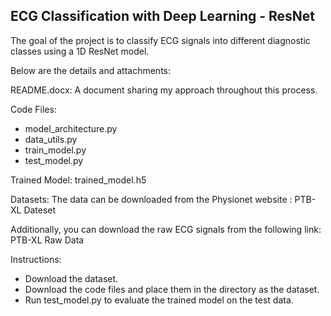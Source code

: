 ## ECG Classification with Deep Learning - ResNet

The goal of the project is to classify ECG signals into different diagnostic classes using a 1D ResNet model.

Below are the details and attachments:


README.docx: A document sharing my approach throughout this process.

Code Files:
 - model_architecture.py
 - data_utils.py
 - train_model.py
 - test_model.py

Trained Model: trained_model.h5

Datasets: The data can be downloaded from the Physionet website : PTB-XL Dateset

Additionally, you can download the raw ECG signals from the following link: PTB-XL Raw Data

Instructions:
- Download the dataset.
- Download the code files and place them in the directory as the dataset.
- Run test_model.py to evaluate the trained model on the test data.
